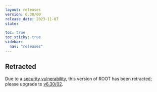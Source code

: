 ```yaml
---
layout: releases
version: 6.30/00
release_date: 2023-11-07
state:

toc: true
toc_sticky: true
sidebar:
  nav: "releases"
---
```


## Retracted
Due to a [security vulnerability](/about/security#known-security-issues), this version of ROOT has been retracted; please upgrade to [v6.30/02](/releases/release-63002).
